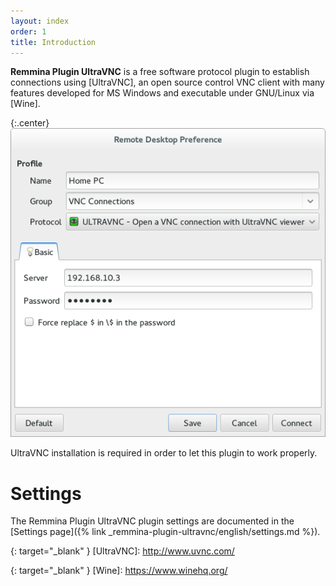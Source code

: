 ```yaml
---
layout: index
order: 1
title: Introduction
---
```

**Remmina Plugin UltraVNC** is a free software protocol plugin to establish
connections using [UltraVNC], an open source control VNC client with many
features developed for MS Windows and executable under GNU/Linux via [Wine].

{:.center}
![General Settings](/resources/remmina-plugin-ultravnc/archive/latest/english/general.png)

UltraVNC installation is required in order to let this plugin to work properly.

# Settings

The Remmina Plugin UltraVNC plugin settings are documented in the
[Settings page]({% link _remmina-plugin-ultravnc/english/settings.md %}).

{: target="_blank" }
[UltraVNC]: http://www.uvnc.com/

{: target="_blank" }
[Wine]: https://www.winehq.org/